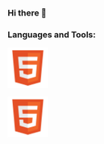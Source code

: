 ### Hi there 👋

### Languages and Tools:

[<img src="https://github.com/vscode-icons/vscode-icons/raw/master/icons/file_type_html.svg" width="80"/>]()

<img src="https://github.com/vscode-icons/vscode-icons/raw/master/icons/file_type_html.svg" alt="drawing" width="80"/>


<!--
**chandez/chandez** is a ✨ _special_ ✨ repository because its `README.md` (this file) appears on your GitHub profile.

Here are some ideas to get you started:

- 🔭 I’m currently working on ...
- 🌱 I’m currently learning ...
- 👯 I’m looking to collaborate on ...
- 🤔 I’m looking for help with ...
- 💬 Ask me about ...
- 📫 How to reach me: ...
- 😄 Pronouns: ...
- ⚡ Fun fact: ...
-->
